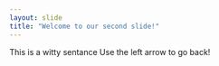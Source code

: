 ```yaml
---
layout: slide
title: "Welcome to our second slide!"
---
```

This is a witty sentance
Use the left arrow to go back!
